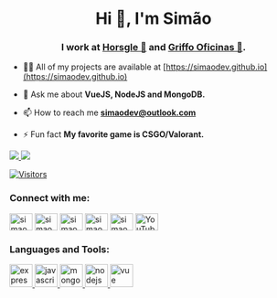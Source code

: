 <h1 align="center">Hi 👋, I'm Simão</h1>
<h3 align="center">I work at <a href="https://horsgle.com" target="blank">Horsgle 🍕</a> and <a href="https://griffooficinas.com.br" target="blank">Griffo Oficinas 🚀</a>.</h3>

- 👨‍💻 All of my projects are available at [https://simaodev.github.io](https://simaodev.github.io)

- 💬 Ask me about **VueJS, NodeJS and MongoDB.**

- 📫 How to reach me **simaodev@outlook.com**

- ⚡ Fun fact **My favorite game is CSGO/Valorant.**


<div>
  <a href="/" align="left">
    <img src="https://github-readme-stats.vercel.app/api/top-langs/?username=simaodev&text_color=586069&layout=compact&theme=dracula&hide_border=true&bg_color=fff&title_color=0366d6&count_private=true&include_all_commits=true" />
  </a>

  <a href="/" align="right">
    <img src="https://github-readme-stats.vercel.app/api?username=simaodev&count_private=true&show_icons=true&theme=dracula&icon_color=222&title_color=0366d6&text_color=586069&bg_color=fff&hide=issues&hide_border=true&include_all_commits=true" />
  </a>
</div>

[![Visitors](https://visitor-badge.glitch.me/badge?page_id=github/SimaoDev)](https://simaodev.github.io)

<h3 align="left">Connect with me:</h3>
<p align="left">
<a href="https://dev.to/simaodev" target="blank"><img align="center" src="https://cdn.jsdelivr.net/npm/simple-icons@3.0.1/icons/dev-dot-to.svg" alt="simaodev" height="30" width="40" /></a>
<a href="https://twitter.com/simaodev" target="blank"><img align="center" src="https://cdn.jsdelivr.net/npm/simple-icons@3.0.1/icons/twitter.svg" alt="simaodev" height="30" width="40" /></a>
<a href="https://linkedin.com/in/williamfelipesimao" target="blank"><img align="center" src="https://cdn.jsdelivr.net/npm/simple-icons@3.0.1/icons/linkedin.svg" alt="simaodev" height="30" width="40" /></a>
<a href="https://instagram.com/simaodev" target="blank"><img align="center" src="https://cdn.jsdelivr.net/npm/simple-icons@3.0.1/icons/instagram.svg" alt="simaodev" height="30" width="40" /></a>
<a href="https://medium.com/@simaodev" target="blank"><img align="center" src="https://cdn.jsdelivr.net/npm/simple-icons@3.0.1/icons/medium.svg" alt="simaodev" height="30" width="40" /></a>
<a href="https://www.youtube.com/channel/UCEfFvBFSrSvAH-_m9PySc3A" target="blank"><img align="center" src="https://cdn.jsdelivr.net/npm/simple-icons@3.0.1/icons/youtube.svg" alt="YouTube" height="30" width="40" /></a>
</p>

<h3 align="left">Languages and Tools:</h3>
<a href="https://expressjs.com" target="_blank"> <img src="https://devicons.github.io/devicon/devicon.git/icons/express/express-original-wordmark.svg" alt="express" width="40" height="40"/> </a>  <a href="https://developer.mozilla.org/en-US/docs/Web/JavaScript" target="_blank"> <img src="https://devicons.github.io/devicon/devicon.git/icons/javascript/javascript-original.svg" alt="javascript" width="40" height="40"/> </a> <a href="https://www.mongodb.com/" target="_blank"> <img src="https://devicons.github.io/devicon/devicon.git/icons/mongodb/mongodb-original-wordmark.svg" alt="mongodb" width="40" height="40"/> </a> <a href="https://nodejs.org" target="_blank"> <img src="https://devicons.github.io/devicon/devicon.git/icons/nodejs/nodejs-original-wordmark.svg" alt="nodejs" width="40" height="40"/> </a> <a href="https://vuejs.org/" target="_blank"> <img src="https://devicon.dev/devicon.git/icons/vuejs/vuejs-original.svg" alt="vue" width="40" height="40"/> </a> 

